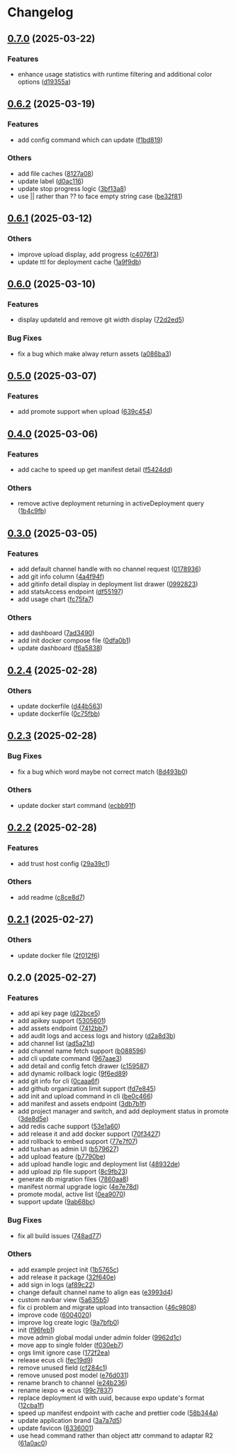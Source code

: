 # Changelog

## [0.7.0](https://github.com/moonrailgun/iexpo/compare/v0.6.2...v0.7.0) (2025-03-22)

### Features

* enhance usage statistics with runtime filtering and additional color options ([d19355a](https://github.com/moonrailgun/iexpo/commit/d19355a75f983a107d220d9ec65f5f63b9e852b7))

## [0.6.2](https://github.com/moonrailgun/iexpo/compare/v0.6.1...v0.6.2) (2025-03-19)

### Features

* add config command which can update ([f1bd819](https://github.com/moonrailgun/iexpo/commit/f1bd819a1688ceac1fc656b2ae3b9862fad46227))

### Others

* add file caches ([8127a08](https://github.com/moonrailgun/iexpo/commit/8127a08fb57453ad4cc88965ec7296ed6303a339))
* update label ([d0ac116](https://github.com/moonrailgun/iexpo/commit/d0ac1164442ecd2241468ce48a4e02bd07e35834))
* update stop progress logic ([3bf13a8](https://github.com/moonrailgun/iexpo/commit/3bf13a87db9c376d066f64fc6d6b18670815a37f))
* use || rather than ?? to face empty string case ([be32f81](https://github.com/moonrailgun/iexpo/commit/be32f81674ca5744cb478805fb250e51416ab8c3))

## [0.6.1](https://github.com/moonrailgun/iexpo/compare/v0.6.0...v0.6.1) (2025-03-12)

### Others

* improve upload display, add progress ([c4076f3](https://github.com/moonrailgun/iexpo/commit/c4076f3b0984ca4e65fd568f27826e5842bcb203))
* update ttl for deployment cache ([1a9f9db](https://github.com/moonrailgun/iexpo/commit/1a9f9dbe7815a3aca324e5bff653f704854e3367))

## [0.6.0](https://github.com/moonrailgun/iexpo/compare/v0.5.0...v0.6.0) (2025-03-10)

### Features

* display updateId and remove git width display ([72d2ed5](https://github.com/moonrailgun/iexpo/commit/72d2ed51c8f19391d3e50c54f5da28a648a4731b))

### Bug Fixes

* fix a bug which make alway return assets ([a086ba3](https://github.com/moonrailgun/iexpo/commit/a086ba37af3ce965a39ec2808813d95afae50671))

## [0.5.0](https://github.com/moonrailgun/iexpo/compare/v0.4.0...v0.5.0) (2025-03-07)

### Features

* add promote support when upload ([639c454](https://github.com/moonrailgun/iexpo/commit/639c454eca6655125bc4eeb11cd445a828e253d7))

## [0.4.0](https://github.com/moonrailgun/iexpo/compare/v0.3.0...v0.4.0) (2025-03-06)

### Features

* add cache to speed up get manifest detail ([f5424dd](https://github.com/moonrailgun/iexpo/commit/f5424dd01d977f688ba883246f00c67bb9856405))

### Others

* remove active deployment returning in activeDeployment query ([1b4c9fb](https://github.com/moonrailgun/iexpo/commit/1b4c9fb4fce5c3f89c86d5746989d435b4f00651))

## [0.3.0](https://github.com/moonrailgun/iexpo/compare/v0.2.4...v0.3.0) (2025-03-05)

### Features

* add default channel handle with no channel request ([0178936](https://github.com/moonrailgun/iexpo/commit/01789362aee8d05706c300e3c874184be3325719))
* add git info column ([4a4f94f](https://github.com/moonrailgun/iexpo/commit/4a4f94f0edb57f8716035dbb8400a6e27ad763ff))
* add gitinfo detail display in deployment list drawer ([0992823](https://github.com/moonrailgun/iexpo/commit/09928238f034c714a3df75c6c848b108f3e1e810))
* add statsAccess endpoint ([df55197](https://github.com/moonrailgun/iexpo/commit/df551975fa6e5709c3061372a1a1001ca10b9c90))
* add usage chart ([fc75fa7](https://github.com/moonrailgun/iexpo/commit/fc75fa73532beb9f57e8dd35b11b75261173f507))

### Others

* add dashboard ([7ad3490](https://github.com/moonrailgun/iexpo/commit/7ad349087bce579622b37264f7bf09957fd1c398))
* add init docker compose file ([0dfa0b1](https://github.com/moonrailgun/iexpo/commit/0dfa0b1b3420831f3c8bd863860974efeefcb34f))
* update dashboard ([f6a5838](https://github.com/moonrailgun/iexpo/commit/f6a5838f1b60488cd45ea85e0dfee5695dca532f))

## [0.2.4](https://github.com/moonrailgun/iexpo/compare/v0.2.3...v0.2.4) (2025-02-28)

### Others

* update dockerfile ([d44b563](https://github.com/moonrailgun/iexpo/commit/d44b56320b086d3334c358beb7b573e0bce20200))
* update dockerfile ([0c75fbb](https://github.com/moonrailgun/iexpo/commit/0c75fbb1ed195061e893ec646e9db3a8018963ba))

## [0.2.3](https://github.com/moonrailgun/iexpo/compare/v0.2.2...v0.2.3) (2025-02-28)

### Bug Fixes

* fix a bug which word maybe not correct match ([8d493b0](https://github.com/moonrailgun/iexpo/commit/8d493b0853eef75083f49d8e722705f80a464d02))

### Others

* update docker start command ([ecbb91f](https://github.com/moonrailgun/iexpo/commit/ecbb91f6347a4c2a9a02cc3b6ba9e8ecd86160e7))

## [0.2.2](https://github.com/moonrailgun/iexpo/compare/v0.2.1...v0.2.2) (2025-02-28)

### Features

* add trust host config ([29a39c1](https://github.com/moonrailgun/iexpo/commit/29a39c1543352ff8d27f54158d0e5b20318d7bab))

### Others

* add readme ([c8ce8d7](https://github.com/moonrailgun/iexpo/commit/c8ce8d7e3acb7a81283c993588eb437b43998a7c))

## [0.2.1](https://github.com/moonrailgun/iexpo/compare/v0.2.0...v0.2.1) (2025-02-27)

### Others

* update docker file ([2f012f6](https://github.com/moonrailgun/iexpo/commit/2f012f6b9e0a1c90e694ba717bce0d002927e977))

## 0.2.0 (2025-02-27)

### Features

* add api key page ([d22bce5](https://github.com/moonrailgun/iexpo/commit/d22bce5ea88c7f79afd38b8ec69f1181c92db03b))
* add apikey support ([5305601](https://github.com/moonrailgun/iexpo/commit/53056011aacf9c110c622f16c40ea800ce9759c6))
* add assets endpoint ([7412bb7](https://github.com/moonrailgun/iexpo/commit/7412bb7b8e8cdad087813936898911372e080b79))
* add audit logs and access logs and history ([d2a8d3b](https://github.com/moonrailgun/iexpo/commit/d2a8d3bbcec0a924cdd9d7ab066e134ef15a6e7c))
* add channel list ([ad5a21d](https://github.com/moonrailgun/iexpo/commit/ad5a21d3d50a69d03286ae6ec374ff228e24a177))
* add channel name fetch support ([b088596](https://github.com/moonrailgun/iexpo/commit/b088596a095821d2f0a61810bea083aa3c962fc9))
* add cli update command ([967aae3](https://github.com/moonrailgun/iexpo/commit/967aae3f587318e2482376c78db524cb88b76f58))
* add detail and config fetch drawer ([c159587](https://github.com/moonrailgun/iexpo/commit/c159587f51aa74834882a8bb699e980e719bc1f3))
* add dynamic rollback logic ([9f6ed89](https://github.com/moonrailgun/iexpo/commit/9f6ed8916a380ee1fe53258f8e5262a72afcd449))
* add git info for cli ([0caaa6f](https://github.com/moonrailgun/iexpo/commit/0caaa6f1c203faa01555bb5fe340efdf890822fe))
* add github organization limit support ([fd7e845](https://github.com/moonrailgun/iexpo/commit/fd7e84518b8e3cc8c681155f2e27c8fba8f24c07))
* add init and upload command in cli ([be0c466](https://github.com/moonrailgun/iexpo/commit/be0c466080dff4dcc2def8a4472a07b18a1310b7))
* add manifest and assets endpoint ([3db7b1f](https://github.com/moonrailgun/iexpo/commit/3db7b1f8f052af5ee09cc0f859814f63f845510b))
* add project manager and switch, and add deployment status in promote ([3de8d5e](https://github.com/moonrailgun/iexpo/commit/3de8d5e1481fa5458bc25f64a46be615e27d2707))
* add redis cache support ([53e1a60](https://github.com/moonrailgun/iexpo/commit/53e1a60cfc535902fc76f99482648216809f4878))
* add release it and add docker support ([70f3427](https://github.com/moonrailgun/iexpo/commit/70f3427dc8b0b4f79f284a49212877615ebf2e01))
* add rollback to embed support ([77e7f07](https://github.com/moonrailgun/iexpo/commit/77e7f07aea89702731d664fbc45a84b7a0921663))
* add tushan as admin UI ([b579627](https://github.com/moonrailgun/iexpo/commit/b579627b97ac3febd12f4af27f34bc03c2d05130))
* add upload feature ([b7790be](https://github.com/moonrailgun/iexpo/commit/b7790be3ddaa87cf32a33b599676246009d1cb57))
* add upload handle logic and deployment list ([48932de](https://github.com/moonrailgun/iexpo/commit/48932de044e1e90b957dc5f133838e8f5a51f24a))
* add upload zip file support ([8c9fb23](https://github.com/moonrailgun/iexpo/commit/8c9fb238c56081e682aa1ac6ead8187e5ee37d43))
* generate db migration files ([7860aa8](https://github.com/moonrailgun/iexpo/commit/7860aa8ce8bca36ddc08b7a1dd4cd0a417997629))
* manifest normal upgrade logic ([4e7e78d](https://github.com/moonrailgun/iexpo/commit/4e7e78dc93afafe8d35cdc1e84d28a1dc0ea080d))
* promote modal, active list ([0ea9070](https://github.com/moonrailgun/iexpo/commit/0ea90702b8b536eadd3769d5158a8d692ddd9c3e))
* support update ([9ab68bc](https://github.com/moonrailgun/iexpo/commit/9ab68bcec9d42126a530daa27676979ac799833d))

### Bug Fixes

* fix all build issues ([748ad77](https://github.com/moonrailgun/iexpo/commit/748ad77e2bbae8025a81066a8e7c78ff116aaf82))

### Others

* add example project init ([1b5765c](https://github.com/moonrailgun/iexpo/commit/1b5765c3f87513d33c892a1ebd3ec30359e2e162))
* add release it package ([32f640e](https://github.com/moonrailgun/iexpo/commit/32f640ee2b156c33f645ea3bd26655cc2420b752))
* add sign in logs ([af89c22](https://github.com/moonrailgun/iexpo/commit/af89c22bbd9ca91a7bb809595f5f4f5d99bce3ca))
* change default channel name to align eas ([e3993d4](https://github.com/moonrailgun/iexpo/commit/e3993d4d815fcc0983a4f1f4b0b45560ba97a112))
* custom navbar view ([5a635b5](https://github.com/moonrailgun/iexpo/commit/5a635b5b30a43e24bbc8d49861eae7be477e68a5))
* fix ci problem and migrate upload into transaction ([46c9808](https://github.com/moonrailgun/iexpo/commit/46c98087df54ad4e2320514f7d53387726233302))
* improve code ([6004020](https://github.com/moonrailgun/iexpo/commit/6004020e316408763e750e46f44a2d0463dd13ac))
* improve log create logic ([9a7bfb0](https://github.com/moonrailgun/iexpo/commit/9a7bfb0bb4b4b63873860710d41fe2cfa2168714))
* init ([f96feb1](https://github.com/moonrailgun/iexpo/commit/f96feb10ecc2e3035486e03a6ee6da23b22d38ce))
* move admin global modal under admin folder ([9962d1c](https://github.com/moonrailgun/iexpo/commit/9962d1c11e20adbe04fd3d57ad492cd67ec5c530))
* move app to single folder ([f030eb7](https://github.com/moonrailgun/iexpo/commit/f030eb73781c168c2f1887ff51c22572c673eb12))
* orgs limit ignore case ([172f2ea](https://github.com/moonrailgun/iexpo/commit/172f2eadd83e98e2cee4a830345611f233b31c5c))
* release ecus cli ([fec19d9](https://github.com/moonrailgun/iexpo/commit/fec19d9dbe148bbd67fcb53bf8ef884f9dd745fc))
* remove unused field ([cf284c1](https://github.com/moonrailgun/iexpo/commit/cf284c1eb7e1be77f97e8483592751577de16f33))
* remove unused post model ([e76d031](https://github.com/moonrailgun/iexpo/commit/e76d0318d771e1ecf1163f6eb8f5061d635e30f8))
* rename branch to channel ([e24b236](https://github.com/moonrailgun/iexpo/commit/e24b236725c54845092036b88cbbba6294fb8fef))
* rename iexpo => ecus ([99c7837](https://github.com/moonrailgun/iexpo/commit/99c7837e74d2460b80c53e486c056b50242a2f66))
* replace deployment id with uuid, because expo update's format ([12cba1f](https://github.com/moonrailgun/iexpo/commit/12cba1f1c65fedb6056e6292a70f1a98cfa3d6a0))
* speed up manifest endpoint with cache and prettier code ([58b344a](https://github.com/moonrailgun/iexpo/commit/58b344a652967396118523506c3257c1fc06fcc7))
* update application brand ([3a7a7d5](https://github.com/moonrailgun/iexpo/commit/3a7a7d58abced89fc01c42035d2050462a8d473a))
* update favicon ([6336001](https://github.com/moonrailgun/iexpo/commit/6336001ad062d97c2e6040e145d77e4292473271))
* use head command rather than object attr command to adaptar R2 ([61a0ac0](https://github.com/moonrailgun/iexpo/commit/61a0ac07cecae0b74df0fca4ba1941cb94b0e618))
